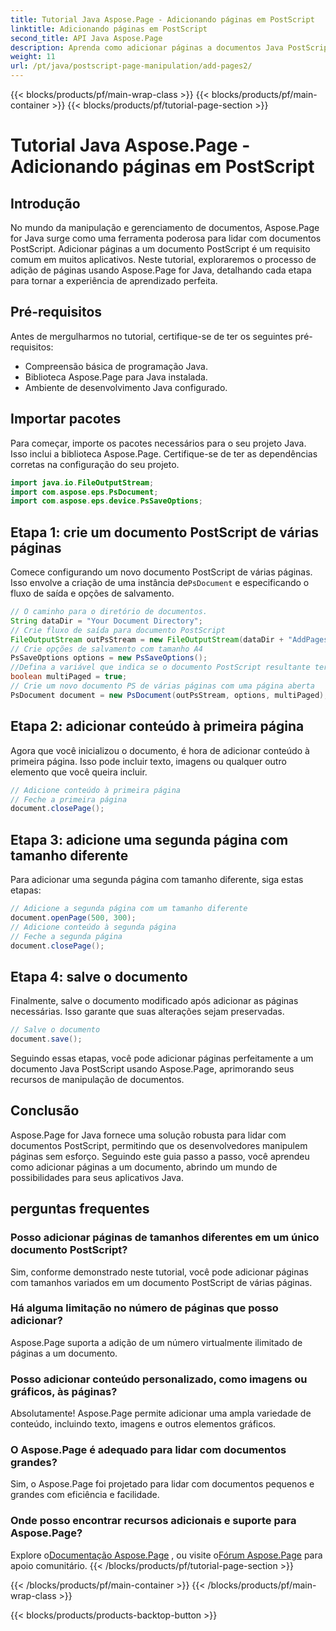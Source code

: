```yaml
---
title: Tutorial Java Aspose.Page - Adicionando páginas em PostScript
linktitle: Adicionando páginas em PostScript
second_title: API Java Aspose.Page
description: Aprenda como adicionar páginas a documentos Java PostScript usando Aspose.Page. Siga nosso guia passo a passo para uma manipulação perfeita de documentos.
weight: 11
url: /pt/java/postscript-page-manipulation/add-pages2/
---
```


{{< blocks/products/pf/main-wrap-class >}}
{{< blocks/products/pf/main-container >}}
{{< blocks/products/pf/tutorial-page-section >}}

# Tutorial Java Aspose.Page - Adicionando páginas em PostScript

## Introdução
No mundo da manipulação e gerenciamento de documentos, Aspose.Page for Java surge como uma ferramenta poderosa para lidar com documentos PostScript. Adicionar páginas a um documento PostScript é um requisito comum em muitos aplicativos. Neste tutorial, exploraremos o processo de adição de páginas usando Aspose.Page for Java, detalhando cada etapa para tornar a experiência de aprendizado perfeita.
## Pré-requisitos
Antes de mergulharmos no tutorial, certifique-se de ter os seguintes pré-requisitos:
- Compreensão básica de programação Java.
- Biblioteca Aspose.Page para Java instalada.
- Ambiente de desenvolvimento Java configurado.
## Importar pacotes
Para começar, importe os pacotes necessários para o seu projeto Java. Isso inclui a biblioteca Aspose.Page. Certifique-se de ter as dependências corretas na configuração do seu projeto.
```java
import java.io.FileOutputStream;
import com.aspose.eps.PsDocument;
import com.aspose.eps.device.PsSaveOptions;
```
## Etapa 1: crie um documento PostScript de várias páginas
 Comece configurando um novo documento PostScript de várias páginas. Isso envolve a criação de uma instância de`PsDocument` e especificando o fluxo de saída e opções de salvamento.
```java
// O caminho para o diretório de documentos.
String dataDir = "Your Document Directory";
// Crie fluxo de saída para documento PostScript
FileOutputStream outPsStream = new FileOutputStream(dataDir + "AddPages2_outPS.ps");
// Crie opções de salvamento com tamanho A4
PsSaveOptions options = new PsSaveOptions();
//Defina a variável que indica se o documento PostScript resultante terá várias páginas
boolean multiPaged = true;
// Crie um novo documento PS de várias páginas com uma página aberta
PsDocument document = new PsDocument(outPsStream, options, multiPaged);
```
## Etapa 2: adicionar conteúdo à primeira página
Agora que você inicializou o documento, é hora de adicionar conteúdo à primeira página. Isso pode incluir texto, imagens ou qualquer outro elemento que você queira incluir.
```java
// Adicione conteúdo à primeira página
// Feche a primeira página
document.closePage();
```
## Etapa 3: adicione uma segunda página com tamanho diferente
Para adicionar uma segunda página com tamanho diferente, siga estas etapas:
```java
// Adicione a segunda página com um tamanho diferente
document.openPage(500, 300);
// Adicione conteúdo à segunda página
// Feche a segunda página
document.closePage();
```
## Etapa 4: salve o documento
Finalmente, salve o documento modificado após adicionar as páginas necessárias. Isso garante que suas alterações sejam preservadas.
```java
// Salve o documento
document.save();
```
Seguindo essas etapas, você pode adicionar páginas perfeitamente a um documento Java PostScript usando Aspose.Page, aprimorando seus recursos de manipulação de documentos.
## Conclusão
Aspose.Page for Java fornece uma solução robusta para lidar com documentos PostScript, permitindo que os desenvolvedores manipulem páginas sem esforço. Seguindo este guia passo a passo, você aprendeu como adicionar páginas a um documento, abrindo um mundo de possibilidades para seus aplicativos Java.
## perguntas frequentes
### Posso adicionar páginas de tamanhos diferentes em um único documento PostScript?
Sim, conforme demonstrado neste tutorial, você pode adicionar páginas com tamanhos variados em um documento PostScript de várias páginas.
### Há alguma limitação no número de páginas que posso adicionar?
Aspose.Page suporta a adição de um número virtualmente ilimitado de páginas a um documento.
### Posso adicionar conteúdo personalizado, como imagens ou gráficos, às páginas?
Absolutamente! Aspose.Page permite adicionar uma ampla variedade de conteúdo, incluindo texto, imagens e outros elementos gráficos.
### O Aspose.Page é adequado para lidar com documentos grandes?
Sim, o Aspose.Page foi projetado para lidar com documentos pequenos e grandes com eficiência e facilidade.
### Onde posso encontrar recursos adicionais e suporte para Aspose.Page?
 Explore o[Documentação Aspose.Page](https://reference.aspose.com/page/java/) , ou visite o[Fórum Aspose.Page](https://forum.aspose.com/c/page/39) para apoio comunitário.
{{< /blocks/products/pf/tutorial-page-section >}}

{{< /blocks/products/pf/main-container >}}
{{< /blocks/products/pf/main-wrap-class >}}

{{< blocks/products/products-backtop-button >}}

